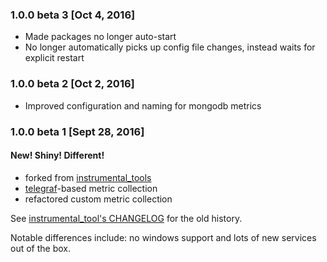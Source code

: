 ### 1.0.0 beta 3 [Oct 4, 2016]
 * Made packages no longer auto-start
 * No longer automatically picks up config file changes, instead waits for explicit restart

### 1.0.0 beta 2 [Oct 2, 2016]
 * Improved configuration and naming for mongodb metrics

### 1.0.0 beta 1 [Sept 28, 2016]
#### New! Shiny! Different!
* forked from [instrumental_tools](https://github.com/Instrumental/instrumental_tools)
* [telegraf](https://github.com/influxdata/telegraf)-based metric collection
* refactored custom metric collection

See [instrumental_tool's CHANGELOG](https://github.com/Instrumental/instrumental_tools/blob/master/CHANGELOG.md) for the old history.

Notable differences include: no windows support and lots of new services out of the box.
